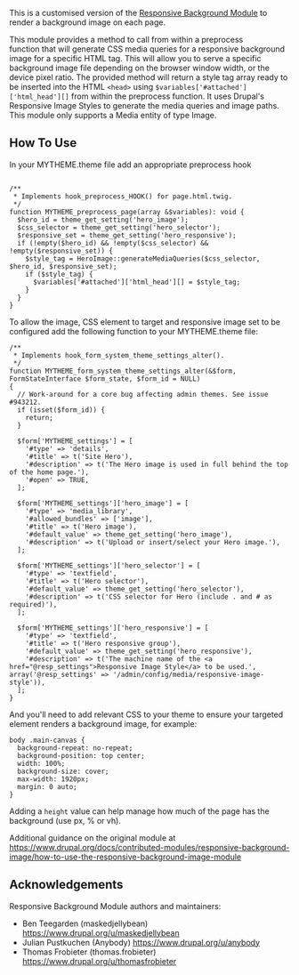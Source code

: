 This is a customised version of the [Responsive Background Module](https://www.drupal.org/project/responsive_background_image) to render a background image on each page.

This module  provides a method to call from within a preprocess function that will generate CSS media queries for a responsive background image for a specific HTML tag. This will allow you to serve a specific background image file depending on the browser window width, or the device pixel ratio. The provided method will return a style tag array ready to be inserted into the HTML `<head>` using `$variables['#attached']['html_head'][]` from within the preprocess function. It uses Drupal's Responsive Image Styles to generate the media queries and image paths. This module only supports a Media entity of type Image.

## How To Use

In your MYTHEME.theme file add an appropriate preprocess hook
```

/**
 * Implements hook_preprocess_HOOK() for page.html.twig.
 */
function MYTHEME_preprocess_page(array &$variables): void {
  $hero_id = theme_get_setting('hero_image');
  $css_selector = theme_get_setting('hero_selector');
  $responsive_set = theme_get_setting('hero_responsive');
  if (!empty($hero_id) && !empty($css_selector) && !empty($responsive_set)) {
    $style_tag = HeroImage::generateMediaQueries($css_selector, $hero_id, $responsive_set);
    if ($style_tag) {
      $variables['#attached']['html_head'][] = $style_tag;
    }
  }
}
```

To allow the image, CSS element to target and responsive image set to be configured add the following function to your MYTHEME.theme file:
```
/**
 * Implements hook_form_system_theme_settings_alter().
 */
function MYTHEME_form_system_theme_settings_alter(&$form, FormStateInterface $form_state, $form_id = NULL)
{
  // Work-around for a core bug affecting admin themes. See issue #943212.
  if (isset($form_id)) {
    return;
  }

  $form['MYTHEME_settings'] = [
    '#type' => 'details',
    '#title' => t('Site Hero'),
    '#description' => t('The Hero image is used in full behind the top of the home page.'),
    '#open' => TRUE,
  ];

  $form['MYTHEME_settings']['hero_image'] = [
    '#type' => 'media_library',
    '#allowed_bundles' => ['image'],
    '#title' => t('Hero image'),
    '#default_value' => theme_get_setting('hero_image'),
    '#description' => t('Upload or insert/select your Hero image.'),
  ];

  $form['MYTHEME_settings']['hero_selector'] = [
    '#type' => 'textfield',
    '#title' => t('Hero selector'),
    '#default_value' => theme_get_setting('hero_selector'),
    '#description' => t('CSS selector for Hero (include . and # as required)'),
  ];

  $form['MYTHEME_settings']['hero_responsive'] = [
    '#type' => 'textfield',
    '#title' => t('Hero responsive group'),
    '#default_value' => theme_get_setting('hero_responsive'),
    '#description' => t('The machine name of the <a href="@resp_settings">Responsive Image Style</a> to be used.', array('@resp_settings' => '/admin/config/media/responsive-image-style')),
  ];
}
```

And you'll need to add relevant CSS to your theme to ensure your targeted element renders a background image, for example:
```
body .main-canvas {
  background-repeat: no-repeat;
  background-position: top center;
  width: 100%;
  background-size: cover;
  max-width: 1920px;
  margin: 0 auto;
}
```

Adding a `height` value can help manage how much of the page has the background (use px, % or vh).

Additional guidance on the original module at https://www.drupal.org/docs/contributed-modules/responsive-background-image/how-to-use-the-responsive-background-image-module

## Acknowledgements
Responsive Background Module authors and maintainers:
* Ben Teegarden (maskedjellybean) https://www.drupal.org/u/maskedjellybean
* Julian Pustkuchen (Anybody) https://www.drupal.org/u/anybody
* Thomas Frobieter (thomas.frobieter) https://www.drupal.org/u/thomasfrobieter
